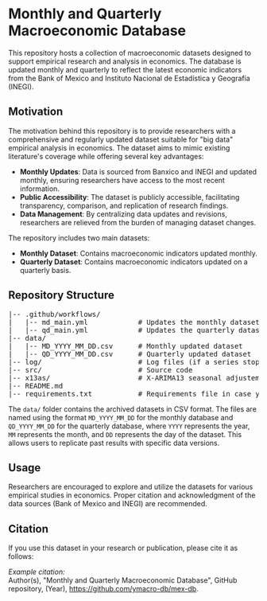 <!DOCTYPE html>
<html>
<body>

<h1>Monthly and Quarterly Macroeconomic Database</h1>

<p>This repository hosts a collection of macroeconomic datasets designed to support empirical research and analysis in economics. The database is updated monthly and quarterly to reflect the latest economic indicators from the Bank of Mexico and Instituto Nacional de Estadística y Geografía (INEGI).</p>

<h2>Motivation</h2>

<p>The motivation behind this repository is to provide researchers with a comprehensive and regularly updated dataset suitable for "big data" empirical analysis in economics. The dataset aims to mimic existing literature's coverage while offering several key advantages:</p>

<ul>
    <li><strong>Monthly Updates</strong>: Data is sourced from Banxico and INEGI and updated monthly, ensuring researchers have access to the most recent information.</li>
    <li><strong>Public Accessibility</strong>: The dataset is publicly accessible, facilitating transparency, comparison, and replication of research findings.</li>
    <li><strong>Data Management</strong>: By centralizing data updates and revisions, researchers are relieved from the burden of managing dataset changes.</li>
</ul>

<p>The repository includes two main datasets:</p>
<ul>
    <li><strong>Monthly Dataset</strong>: Contains macroeconomic indicators updated monthly.</li>
    <li><strong>Quarterly Dataset</strong>: Contains macroeconomic indicators updated on a quarterly basis.</li>
</ul>

<h2>Repository Structure</h2>

<pre>
|-- .github/workflows/
|   |-- md_main.yml            # Updates the monthly dataset
|   |-- qd_main.yml            # Updates the quarterly dataset
|-- data/
|   |-- MD_YYYY_MM_DD.csv      # Monthly updated dataset
|   |-- QD_YYYY_MM_DD.csv      # Quarterly updated dataset
|-- log/                       # Log files (if a series stop working, it will show up here)
|-- src/                       # Source code
|-- x13as/                     # X-ARIMA13 seasonal adjustement
|-- README.md
|-- requirements.txt           # Requirements file in case you want to run the code locally
</pre>                

<p>The <code>data/</code> folder contains the archived datasets in CSV format. The files are named using the format <code>MD_YYYY_MM_DD</code> for the monthly database and <code>QD_YYYY_MM_DD</code> for the quarterly database, where <code>YYYY</code> represents the year, <code>MM</code> represents the month, and <code>DD</code> represents the day of the dataset. This allows users to replicate past results with specific data versions.</p>

<h2>Usage</h2>

<p>Researchers are encouraged to explore and utilize the datasets for various empirical studies in economics. Proper citation and acknowledgment of the data sources (Bank of Mexico and INEGI) are recommended.</p>

<h2>Citation</h2>

<p>If you use this dataset in your research or publication, please cite it as follows:</p>

<p><em>Example citation:</em><br>
Author(s), "Monthly and Quarterly Macroeconomic Database", GitHub repository, (Year), <a href="https://github.com/ymacro-db/mex-db">https://github.com/ymacro-db/mex-db</a>.</p>

</body>
</html>
